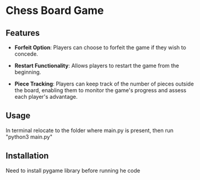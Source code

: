 # Chess Board Game

## Features

- **Forfeit Option**: Players can choose to forfeit the game if they wish to concede.
  
- **Restart Functionality**: Allows players to restart the game from the beginning.
  
- **Piece Tracking**: Players can keep track of the number of pieces outside the board, enabling them to monitor the game's progress and assess each player's advantage.

## Usage

In terminal relocate to the folder where main.py is present, then run "python3 main.py"

## Installation

Need to install pygame library before running he code

